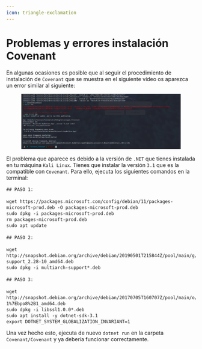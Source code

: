 ```yaml
---
icon: triangle-exclamation
---
```


# Problemas y errores instalación Covenant

En algunas ocasiones es posible que al seguir el procedimiento de instalación de `Covenant` que se muestra en el siguiente vídeo os aparezca un error similar al siguiente:

<figure><img src="../../../.gitbook/assets/image (179).png" alt=""><figcaption></figcaption></figure>

El problema que aparece es debido a la versión de `.NET` que tienes instalada en tu máquina `Kali Linux`. Tienes que instalar la versión `3.1` que es la compatible con `Covenant`. Para ello, ejecuta los siguientes comandos en la terminal:

```shell
## PASO 1:

wget https://packages.microsoft.com/config/debian/11/packages-microsoft-prod.deb -O packages-microsoft-prod.deb
sudo dpkg -i packages-microsoft-prod.deb
rm packages-microsoft-prod.deb
sudo apt update

## PASO 2:

wget http://snapshot.debian.org/archive/debian/20190501T215844Z/pool/main/g/glibc/multiarch-support_2.28-10_amd64.deb
sudo dpkg -i multiarch-support*.deb

## PASO 3:

wget http://snapshot.debian.org/archive/debian/20170705T160707Z/pool/main/o/openssl/libssl1.0.0_1.0.2l-1%7Ebpo8%2B1_amd64.deb
sudo dpkg -i libssl1.0.0*.deb
sudo apt install -y dotnet-sdk-3.1
export DOTNET_SYSTEM_GLOBALIZATION_INVARIANT=1
```

Una vez hecho esto, ejecuta de nuevo `dotnet run` en la carpeta `Covenant/Covenant` y ya debería funcionar correctamente.
